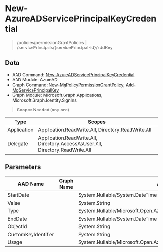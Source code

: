 # New-AzureADServicePrincipalKeyCredential

> /policies/permissionGrantPolicies | /servicePrincipals/{servicePrincipal-id}/addKey

## Data

+ AAD Command: [New-AzureADServicePrincipalKeyCredential](https://docs.microsoft.com/en-us/powershell/module/AzureAD/New-AzureADServicePrincipalKeyCredential)
+ AAD Module: AzureAD
+ Graph Command: [New-MgPolicyPermissionGrantPolicy](https://docs.microsoft.com/en-us/powershell/module/Microsoft.Graph.Identity.SignIns/New-MgPolicyPermissionGrantPolicy), [Add-MgServicePrincipalKey](https://docs.microsoft.com/en-us/powershell/module/Microsoft.Graph.Applications/Add-MgServicePrincipalKey)
+ Graph Module: Microsoft.Graph.Applications, Microsoft.Graph.Identity.SignIns

> Scopes Needed (any one)

|Type|Scopes|
|---|---|
|Application|Application.ReadWrite.All, Directory.ReadWrite.All|
|Delegate|Application.ReadWrite.All, Directory.AccessAsUser.All, Directory.ReadWrite.All|

## Parameters

|AAD Name|Graph Name|AAD Type|Graph Type|Infos|
|---|---|---|---|---|
|StartDate||System.Nullable/System.DateTime|||
|Value||System.String|||
|Type||System.Nullable/Microsoft.Open.AzureAD.Graph.PowerShell.Custom.KeyType|||
|EndDate||System.Nullable/System.DateTime|||
|ObjectId||System.String|||
|CustomKeyIdentifier||System.String|||
|Usage||System.Nullable/Microsoft.Open.AzureAD.Graph.PowerShell.Custom.KeyUsage|||

